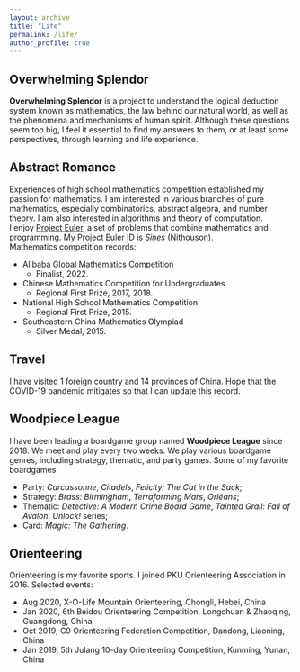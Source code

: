 ```yaml
---
layout: archive
title: "Life"
permalink: /life/
author_profile: true
---
```


## Overwhelming Splendor  
<b>Overwhelming Splendor</b> is a project to understand the logical deduction system known as mathematics, the law behind our natural world, as well as the phenomena and mechanisms of human spirit.
Although these questions seem too big, I feel it essential to find my answers to them, or at least some perspectives, through learning and life experience.

## Abstract Romance  
Experiences of high school mathematics competition established my passion for mathematics. 
I am interested in various branches of pure mathematics, especially combinatorics, abstract algebra, and number theory. I am also interested in algorithms and theory of computation.    
I enjoy [Project Euler](http://www.projecteuler.net/), a set of problems that combine mathematics and programming. My Project Euler ID is [*Sines* (Nithouson)](https://projecteuler.net/profile/Nithouson.png).   
Mathematics competition records:
* Alibaba Global Mathematics Competition
    * Finalist, 2022.
* Chinese Mathematics Competition for Undergraduates
    * Regional First Prize, 2017, 2018.
* National High School Mathematics Competition
    * Regional First Prize, 2015.
* Southeastern China Mathematics Olympiad
    * Silver Medal, 2015. 

## Travel  
I have visited 1 foreign country and 14 provinces of China. Hope that the COVID-19 pandemic mitigates so that I can update this record.  

## Woodpiece League  
I have been leading a boardgame group named <b>Woodpiece League</b> since 2018. We meet and play every two weeks. We play various boardgame genres, including strategy, thematic, and party games. 
Some of my favorite boardgames:
* Party: *Carcassonne*,  *Citadels*, *Felicity: The Cat in the Sack*;
* Strategy: *Brass: Birmingham*, *Terraforming Mars*, *Orléans*;
* Thematic: *Detective: A Modern Crime Board Game*, *Tainted Grail: Fall of Avalon*, *Unlock!* series;
* Card: *Magic: The Gathering*.

## Orienteering  
Orienteering is my favorite sports. I joined PKU Orienteering Association in 2016. Selected events:  
* Aug 2020, X-O-Life Mountain Orienteering, Chongli, Hebei, China
* Jan 2020, 6th Beidou Orienteering Competition, Longchuan & Zhaoqing, Guangdong, China
* Oct 2019, C9 Orienteering Federation Competition, Dandong, Liaoning, China
* Jan 2019, 5th Julang 10-day Orienteering Competition, Kunming, Yunan, China
